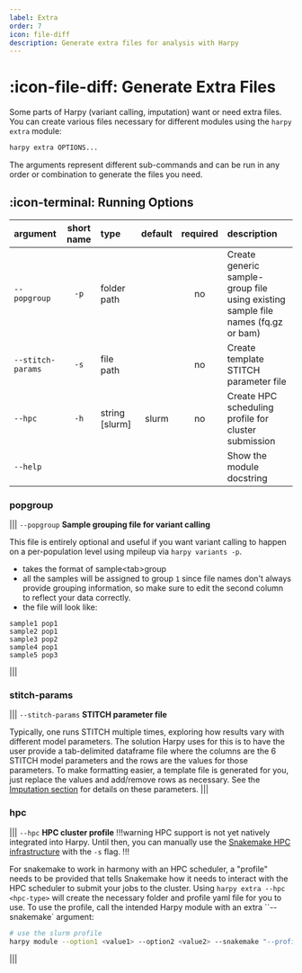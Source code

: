 ```yaml
---
label: Extra
order: 7
icon: file-diff
description: Generate extra files for analysis with Harpy
---
```


# :icon-file-diff: Generate Extra Files
Some parts of Harpy (variant calling, imputation) want or need extra files. You can create various files necessary for different modules using the `harpy extra` module:
```bash
harpy extra OPTIONS... 
```

The arguments represent different sub-commands and can be run in any order or combination to generate the files you need.

## :icon-terminal: Running Options
| argument          | short name | type           | default | required | description                                                                      |
|:------------------|:----------:|:---------------|:-------:|:--------:|:---------------------------------------------------------------------------------|
| `--popgroup`      |    `-p`    | folder path    |         |    no    | Create generic sample-group file using existing sample file names (fq.gz or bam) |
| `--stitch-params` |    `-s`    | file path      |         |    no    | Create template STITCH parameter file                                            |
| `--hpc`           |    `-h`    | string [slurm] |  slurm  |    no    | Create HPC scheduling profile for cluster submission                             |
| `--help`          |            |                |         |          | Show the module docstring                                                        |


### popgroup
||| `--popgroup`
**Sample grouping file for variant calling**

This file is entirely optional and useful if you want variant calling to happen on a per-population level using mpileup via `harpy variants -p`.
- takes the format of sample\<tab\>group
- all the samples will be assigned to group `1` since file names don't always provide grouping information, so make sure to edit the second column to reflect your data correctly.
- the file will look like:
```less popgroups.txt
sample1 pop1
sample2 pop1
sample3 pop2
sample4 pop1
sample5 pop3
```
|||

### stitch-params
||| `--stitch-params`
**STITCH parameter file**

Typically, one runs STITCH multiple times, exploring how results vary with
different model parameters. The solution Harpy uses for this is to have the user
provide a tab-delimited dataframe file where the columns are the 6 STITCH model 
parameters and the rows are the values for those parameters. To make formatting
easier, a template file is generated for you, just replace the values and add/remove
rows as necessary. See the [Imputation section](/Modules/impute.md) for details on these parameters.
|||

### hpc
||| `--hpc`
**HPC cluster profile**
!!!warning
HPC support is not yet natively integrated into Harpy. Until then, you can manually
use the [Snakemake HPC infrastructure](https://snakemake.readthedocs.io/en/stable/executing/cluster.html) with the `-s` flag.
!!!

For snakemake to work in harmony with an HPC scheduler, a "profile" needs to
be provided that tells Snakemake how it needs to interact with the HPC scheduler
to submit your jobs to the cluster. Using `harpy extra --hpc <hpc-type>` will create
the necessary folder and profile yaml file for you to use. To use the profile, call
the intended Harpy module with an extra ``--snakemake` argument:
```bash
# use the slurm profile
harpy module --option1 <value1> --option2 <value2> --snakemake "--profile slurm/"
```
|||
